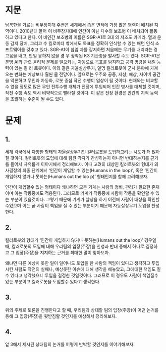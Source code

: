 # 지문
남북한을 가르는 비무장지대 주변은 세계에서 좁은 면적에 가장 많은 병력이 배치된 지역이다. 2010년대 들어 이 비무장지대에 인간이 아닌 다수의 보초병 이 배치되어 활동하고 있다고 한다. 이 비인간 보초병의 이름은 SGR-A1로 3대 의 저조도 카메라, 열과 운동 감지 장치, 그리고 수 킬로미터 밖에서도 목표를 정확히 인식할 수 있는 패턴 인식 소프트웨어를 갖추고 있다. SGR-A1이 침입 자를 감지하면 처음에는 무기를 내리라는 경고음을 내고, 만일 응하지 않을 경 우 장착된 K3 기관총을 발사할 수도 있다. SGR-A1은 분명 AI와 관련 윤리적 문제를 일으키는, 자동으로 목표를 탐지하고 공격 명령을 내릴 능력이 있는 킬 러 로봇이다. 이와 같은 자율살상무기, 일명 킬러로봇이 군사 분야에 가져오는 변화는 예상보다 훨씬 클 전망이다. 앞으로는 우주와 공중, 지상, 해상, 사이버 공간을 막론하고 무인과 자동화, 로봇 중심 작전 수행이 일상이 될 것이다. 현재와는 비교할 수 없을 정도로 많은 무인 전투수행 개체가 전장에 투입되어 인간 병사를 대체할 것이며, 작전 수행 속도 역시 비약적으로 빨라질 것이다. 이 같은 전장 환경은 인간의 지적 능력을 초월하는 수준이 될 수도 있다.
# 문제
## 1.
세계 각국에서 다양한 형태의 자율살상무기인 킬러로봇을 도입하고려는 시도가 더 많아질 것이다. 킬러로봇의 도입에 대해 팀원 각자가 찬성하는지 아니면 반대하는지를 근거를 들어서 자유롭게 이야기해서 정리해보자. 이때 고려의 대상인 킬러로봇의 형태가 의사결정의 최종 단계에서 ‘인간이 개입할 수 있는(Humans in the loop)’, 혹은 ‘인간이 개입하지 않거나 못하는(Humans out the loo p)’ 형태인지를 함께 고려해보자.

인간이 개입할수 있는 형태이다
왜냐하면 모든 기계는 사람의 정비, 관리가 필요한 존재이며 이는 작동중에도 적용된다. 그러므로 기계가 작동중에 사람이 작동을 확인할 수 있는 부분이 있을것이다. 그렇기 때문에 기계가 살상을 하기 이전에 사람이 대상을 확인할 수있으며 이는 곧 사람이 책임을 질 수 있는 부분이기 때문에 자동살상무기 도입을 찬성한다.
## 2.
킬러로봇의 형태가 ‘인간이 개입하지 않거나 못하는(Humans out the loop)’ 경우일 때, 킬러로봇의 도입에 대해 우리팀의 입장(주장)을 찬성과 반대 중에서 하나로 결정하고 그 입장(주장)을 지지하는 근거를 최대한 많이 찾아보자.

왜냐면 다른 예상치 못한 일이 일어나도 토입을 한 사람의 책임이 있다고 생각하고 투입시킨 사람도 작전의 실패나, 예상못한 이슈에 대해 생각을 해놓았고, 그에대한 책임도 질수 있다고 생각했으니 투입을 결정한 것일것이다. 그러므로 이 경우도 사람이 책임질수 있는 부분이고 킬러로봇을 도입할수 있다고 생각한다.
## 3.
위의 주제로 토론을 진행한다고 할 때, 우리팀과 상대할 팀의 입장(주장)이 어떤 논거를 통해 그 입장(주장)을 뒷받침할 것인지를 예상해서 정리해보자.
## 4.
앞 3에서 제시된 상대팀의 논거를 어떻게 반박할 것인지를 이야기해보자.